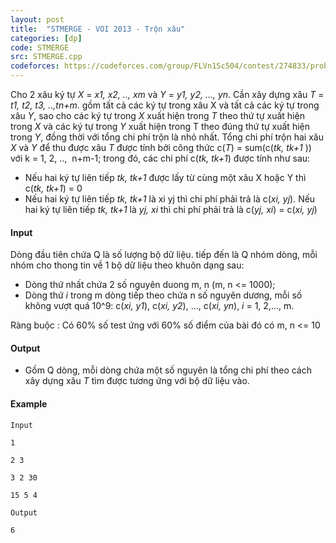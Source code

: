 ```yaml
---
layout: post
title:  "STMERGE - VOI 2013 - Trộn xâu"
categories: [dp]
code: STMERGE
src: STMERGE.cpp
codeforces: https://codeforces.com/group/FLVn1Sc504/contest/274833/problem/T
---
```



Cho 2 xâu ký tự _X_ = _x1, x2, .., xm_ và _Y_ = _y1, y2, ..., yn_. Cần xây dựng xâu _T_ = _t1, t2, t3, ..,tn+m_. gồm tất cả các ký tự trong xâu X và tất cả các ký tự trong xâu _Y_, sao cho các ký tự trong _X_ xuất hiện trong _T_ theo thứ tự xuất hiện trong _X_ và các ký tự trong _Y_ xuất hiện trong T theo đúng thứ tự xuất hiện trong _Y_, đồng thời với tổng chi phí trộn là nhỏ nhất. Tổng chi phí trộn hai xâu _X_ và _Y_ để thu được xâu _T_ được tính bởi công thức c(_T_) = sum(c(_tk, tk+1_ )) với k = 1, 2, ..,  n+m-1; trong đó, các chi phí c(_tk, tk+1_) được tính như sau:

*   Nếu hai ký tự liên tiếp _tk, tk+1_ được lấy từ cùng một xâu X hoặc Y thì c(_tk, tk+1_) = 0
*   Nếu hai ký tự liên tiếp _tk, tk+1_ là xi yj thì chi phí phải trả là c(_xi, yj_). Nếu hai ký tự liên tiếp _tk, tk+1_ là _yj, xi_ thì chi phí phải trả là c(_yj, xi_) = c(_xi, yj_)

#### Input

Dòng đầu tiên chứa Q là số lượng bộ dữ liệu. tiếp đến là Q nhóm dòng, mỗi nhóm cho thong tin về 1 bộ dữ liệu theo khuôn dạng sau:

*   Dòng thứ nhất chứa 2 số nguyên duong m, n (m, n <= 1000);
*   Dòng thứ _i_ trong m dòng tiếp theo chứa n số nguyên dương, mỗi số không vượt quá 10^9: c(_xi, y1_), c(_xi, y2_), …, c(_xi, yn_), _i_ = 1, 2,…, m.

Ràng buộc : Có 60% số test ứng với 60% số điểm của bài đó có m, n <= 10

#### Output

*   Gồm Q dòng, mỗi dòng chứa một số nguyên là tổng chi phí theo cách xây dựng xâu _T_ tìm được tương ứng với bộ dữ liệu vào.

#### Example

```
Input

1

2 3

3 2 30

15 5 4

Output

```

```
6
```

<!--more-->

